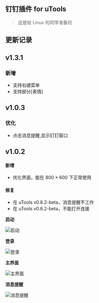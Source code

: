 ## 钉钉插件 for uTools

> 这是给 Linux 的同学准备的

## 更新记录

## v1.3.1

### 新增

- 支持右键菜单
- 支持部分[表情]


## v1.0.3

### 优化

- 点击消息提醒,显示钉钉窗口

## v1.0.2

#### 新增
- 优化界面，能在 800 * 600 下正常使用
  
#### 修复
- 在 uTools v0.8.2-beta，消息提醒不工作
- 在 uTools v0.8.2-beta，不能打开连接

**启动**

![启动](https://i.loli.net/2019/07/17/5d2ecfd7c2ddb40965.png)

**登录**

![登录](https://i.loli.net/2019/10/11/ToVfaWM87931rSh.png)

**主界面**

![主界面](https://i.loli.net/2019/10/11/O4xWu8QHVnzS6bK.png)

**消息提醒**

![消息提醒](https://i.loli.net/2019/10/11/iukIV8bXZzSRFWd.png)
